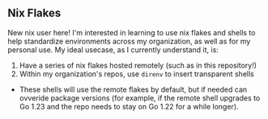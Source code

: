 ## Nix Flakes

New nix user here! I'm interested in learning to use nix flakes and shells to help standardize environments
across my organization, as well as for my personal use. My ideal usecase, as I currently understand it, is:

1. Have a series of nix flakes hosted remotely (such as in this repository!)
2. Within my organization's repos, use `direnv` to insert transparent shells
  * These shells will use the remote flakes by default, but if needed can ovveride package versions (for example, if the remote shell upgrades to Go 1.23 and the repo needs to stay on Go 1.22 for a while longer).
